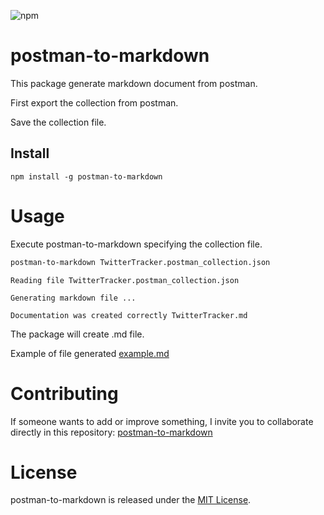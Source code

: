 
![npm](https://img.shields.io/npm/v/postman-to-markdown?style=plastic)

# postman-to-markdown

This package generate markdown document from postman.

First export the collection from postman.

Save the collection file.

## Install

```npm
npm install -g postman-to-markdown
```

# Usage

Execute postman-to-markdown specifying the collection file.

```bash
postman-to-markdown TwitterTracker.postman_collection.json 
```

```
Reading file TwitterTracker.postman_collection.json

Generating markdown file ...

Documentation was created correctly TwitterTracker.md
```
The package will create .md file.

Example of file generated [example.md](https://github.com/bautistaj/postman-to-markdown/blob/master/resources/example.md)

# Contributing
If someone wants to add or improve something, I invite you to collaborate directly in this repository: [postman-to-markdown](https://github.com/bautistaj/postman-to-markdown.git)

# License
postman-to-markdown is released under the [MIT License](https://opensource.org/licenses/MIT).
